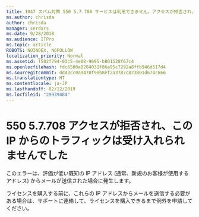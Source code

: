 ```yaml
---
title: 1047 スパム対策 550 5.7.708 サービスは利用できません。アクセスが拒否され、この IP からのトラフィックは受け入れられませんでした
ms.author: chrisda
author: chrisda
manager: serdars
ms.date: 9/28/2018
ms.audience: ITPro
ms.topic: article
ROBOTS: NOINDEX, NOFOLLOW
localization_priority: Normal
ms.assetid: f502f794-03c5-4e08-9095-b801528f67c4
ms.openlocfilehash: fdc6500a8284031f86a95c7292a8ffb946d517d4
ms.sourcegitcommit: dd43cc0a9470f98b8ef2a3787c823801d674c666
ms.translationtype: HT
ms.contentlocale: ja-JP
ms.lasthandoff: 02/12/2019
ms.locfileid: "29939484"
---
```

# <a name="550-57708-access-denied-traffic-not-accepted-from-this-ip"></a>550 5.7.708 アクセスが拒否され、この IP からのトラフィックは受け入れられませんでした

このエラーは、評価が低い既知の IP アドレス (通常、新規のお客様が使用するアドレス) からメールが送信された場合に発生します。
  
ライセンスを購入する前に、これらの IP アドレスからメールを送信する必要がある場合は、サポートに連絡して、ライセンスを購入できるまで例外を申請してください。
  

